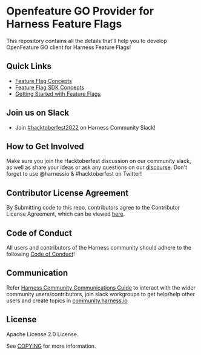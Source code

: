 # Openfeature GO Provider for Harness Feature Flags

This repository contains all the details that'll help you to develop OpenFeature GO client for Harness Feature Flags! 

## Quick Links
- [Feature Flag Concepts](https://ngdocs.harness.io/article/7n9433hkc0-cf-feature-flag-overview)
- [Feature Flag SDK Concepts](https://ngdocs.harness.io/article/rvqprvbq8f-client-side-and-server-side-sdks)
- [Getting Started with Feature Flags](https://docs.harness.io/article/0a2u2ppp8s-getting-started-with-feature-flags)

## Join us on Slack
- Join [#hacktoberfest2022](https://harnesscommunity.slack.com/archives/C0422KEFLN7) on Harness Community Slack!

## How to Get Involved

Make sure you join the Hacktoberfest discussion on our community slack, as well as share your ideas or ask any questions on our [discourse](https://community.harness.io). Don't forget to use @harnessio & #hacktoberfest on Twitter! 

## Contributor License Agreement

By Submitting code to this repo, contributors agree to the Contributor License Agreement, which can be viewed [here](https://github.com/harness-community/overview/blob/main/Contributor_License_Agreement.md).

## Code of Conduct

All users and contributors of the Harness community should adhere to the following [Code of Conduct](https://github.com/harness/community/blob/main/CODE_OF_CONDUCT.md)!

## Communication

Refer [Harness Community Communications Guide](https://github.com/harness-community/overview/blob/main/community_communication_guide.rst) to interact with the wider community users/contributors, join slack workgroups to get help/help other users and create topics in [community.harness.io](https://community.harness.io)

## License

Apache License 2.0 License. 

See [COPYING](LICENSE) for more information.
